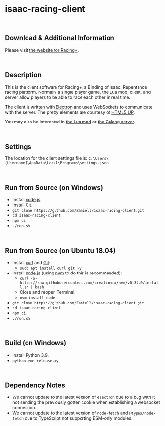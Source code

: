 # isaac-racing-client

<!-- markdownlint-disable MD033 -->

<br />

## Download & Additional Information

Please visit [the website for Racing+](https://isaacracing.net/).

<br />

## Description

This is the client software for Racing+, a Binding of Isaac: Repentance racing platform. Normally a single player game, the Lua mod, client, and server allow players to be able to race each other in real time.

The client is written with [Electron](http://electron.atom.io/) and uses WebSockets to communicate with the server. The pretty elements are courtesy of [HTML5 UP](https://html5up.net/).

You may also be interested in [the Lua mod](https://github.com/Zamiell/racing-plus) or [the Golang server](https://github.com/Zamiell/isaac-racing-server).

<br />

## Settings

The location for the client settings file is: `C:\Users\[Username]\AppData\Local\Programs\settings.json`

<br />

## Run from Source (on Windows)

- Install [node.js](https://nodejs.org/en/download/).
- Install [Git](https://git-scm.com/download/win).
- `git clone https://github.com/Zamiell/isaac-racing-client.git`
- `cd isaac-racing-client`
- `npm ci`
- `./run.sh`

<br />

## Run from Source (on Ubuntu 18.04)

- Install [curl](https://curl.haxx.se/) and [Git](https://git-scm.com/):
  - `sudo apt install curl git -y`
- Install [node.js](https://nodejs.org/en/) (using [nvm](https://github.com/creationix/nvm) to do this is recommended):
  - `curl -o- https://raw.githubusercontent.com/creationix/nvm/v0.34.0/install.sh | bash`
  - Close and reopen Terminal.
  - `nvm install node`
- `git clone https://github.com/Zamiell/isaac-racing-client.git`
- `cd isaac-racing-client`
- `npm ci`
- `./run.sh`

<br />

## Build (on Windows)

- Install Python 3.9.
- `python.exe release.py`

<br />

## Dependency Notes

- We cannot update to the latest version of `electron` due to a bug with it not sending the previously gotten cookie when establishing a websocket connection.
- We cannot update to the latest version of `node-fetch` and `@types/node-fetch` due to TypeScript not supporting ESM-only modules.

<br />
